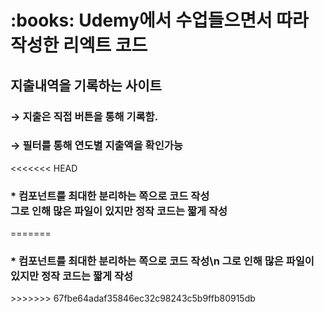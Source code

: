 <h1>:books: Udemy에서 수업들으면서 따라 작성한 리엑트 코드</h1>

<h2>지출내역을 기록하는 사이트</h2>
<h3>→ 지출은 직접 버튼을 통해 기록함.</h3>
<h3>→ 필터를 통해 연도별 지출액을 확인가능</h3>

<<<<<<< HEAD
<h3>* 컴포넌트를 최대한 분리하는 쪽으로 코드 작성 <br>
그로 인해 많은 파일이 있지만 정작 코드는 짧게 작성</h3>
=======
<h3>* 컴포넌트를 최대한 분리하는 쪽으로 코드 작성\n
그로 인해 많은 파일이 있지만 정작 코드는 짧게 작성</h3>
>>>>>>> 67fbe64adaf35846ec32c98243c5b9ffb80915db
